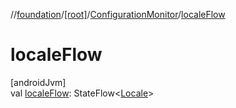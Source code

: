 //[foundation](../../../index.md)/[[root]](../index.md)/[ConfigurationMonitor](index.md)/[localeFlow](locale-flow.md)

# localeFlow

[androidJvm]\
val [localeFlow](locale-flow.md): StateFlow&lt;[Locale](https://developer.android.com/reference/kotlin/java/util/Locale.html)&gt;
